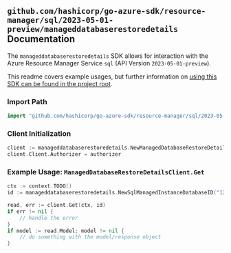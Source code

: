
## `github.com/hashicorp/go-azure-sdk/resource-manager/sql/2023-05-01-preview/manageddatabaserestoredetails` Documentation

The `manageddatabaserestoredetails` SDK allows for interaction with the Azure Resource Manager Service `sql` (API Version `2023-05-01-preview`).

This readme covers example usages, but further information on [using this SDK can be found in the project root](https://github.com/hashicorp/go-azure-sdk/tree/main/docs).

### Import Path

```go
import "github.com/hashicorp/go-azure-sdk/resource-manager/sql/2023-05-01-preview/manageddatabaserestoredetails"
```


### Client Initialization

```go
client := manageddatabaserestoredetails.NewManagedDatabaseRestoreDetailsClientWithBaseURI("https://management.azure.com")
client.Client.Authorizer = authorizer
```


### Example Usage: `ManagedDatabaseRestoreDetailsClient.Get`

```go
ctx := context.TODO()
id := manageddatabaserestoredetails.NewSqlManagedInstanceDatabaseID("12345678-1234-9876-4563-123456789012", "example-resource-group", "managedInstanceValue", "databaseValue")

read, err := client.Get(ctx, id)
if err != nil {
	// handle the error
}
if model := read.Model; model != nil {
	// do something with the model/response object
}
```
